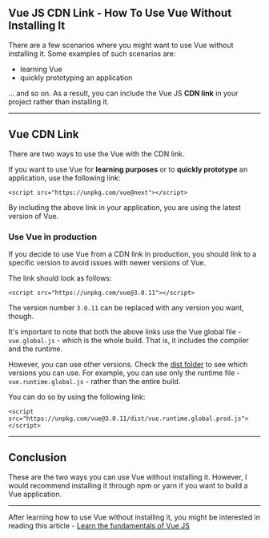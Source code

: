 ## Vue JS CDN Link - How To Use Vue Without Installing It

There are a few scenarios where you might want to use Vue without installing it. Some examples of such scenarios are:

* learning Vue
* quickly prototyping an application

... and so on. As a result, you can include the Vue JS **CDN link** in your project rather than installing it.

---

## Vue CDN Link
There are two ways to use the Vue with the CDN link. 

If you want to use Vue for **learning purposes** or to **quickly prototype** an application, use the following link:

```
<script src="https://unpkg.com/vue@next"></script>
```

By including the above link in your application, you are using the latest version of Vue.

### Use Vue in production

If you decide to use Vue from a CDN link in production, you should link to a specific version to avoid issues with newer versions of Vue. 

The link should look as follows:

```
<script src="https://unpkg.com/vue@3.0.11"></script>
```

The version number `3.0.11` can be replaced with any version you want, though. 

It's important to note that both the above links use the Vue global file - `vue.global.js` - which is the whole build. That is, it includes the compiler and the runtime.

However, you can use other versions. Check the [dist folder](https://unpkg.com/browse/vue@3.0.11/dist/) to see which versions you can use. For example, you can use only the runtime file - `vue.runtime.global.js` - rather than the entire build.

You can do so by using the following link:

```
<script src="https://unpkg.com/vue@3.0.11/dist/vue.runtime.global.prod.js"></script>
```

---

## Conclusion

These are the two ways you can use Vue without installing it. However, I would recommend installing it through npm or yarn if you want to build a Vue application.

---

After learning how to use Vue without installing it, you might be interested in reading this article - [Learn the fundamentals of Vue JS](https://catalins.tech/learn-the-fundamentals-of-vue-js-with-vue-3)
